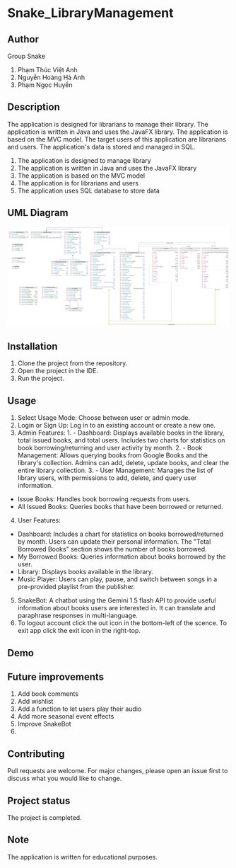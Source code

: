 # Snake_LibraryManagement
## Author
Group Snake

  1. Phạm Thúc Việt Anh
  2. Nguyễn Hoàng Hà Anh
  3. Phạm Ngọc Huyền

## Description
The application is designed for librarians to manage their library. The application is written in Java and uses the JavaFX library. The application is based on the MVC model. The target users of this application are librarians and users. The application's data is stored and managed in SQL.

  1. The application is designed to manage library
  2. The application is written in Java and uses the JavaFX library
  3. The application is based on the MVC model
  4. The application is for librarians and users
  5. The application uses SQL database to store data

## UML Diagram
![img.png](img.png)
## Installation 
  1. Clone the project from the repository.
  2. Open the project in the IDE.
  3. Run the project.

## Usage
  1. Select Usage Mode: Choose between user or admin mode.
  2. Login or Sign Up: Log in to an existing account or create a new one.
  3. Admin Features:
    1. - Dashboard: Displays available books in the library, total issued books, and total users. Includes two charts for statistics on book borrowing/returning and user activity by month.
    2. - Book Management: Allows querying books from Google Books and the library's collection. Admins can add, delete, update books, and clear the entire library collection.
    3. - User Management: Manages the list of library users, with permissions to add, delete, and query user information.
  - Issue Books: Handles book borrowing requests from users.
  - All Issued Books: Queries books that have been borrowed or returned.
  4. User Features:
  - Dashboard: Includes a chart for statistics on books borrowed/returned by month. Users can update their personal information. The "Total Borrowed Books" section shows the number of books borrowed.
  - My Borrowed Books: Queries information about books borrowed by the user.
  - Library: Displays books available in the library.
  - Music Player: Users can play, pause, and switch between songs in a pre-provided playlist from the publisher.
  5. SnakeBot: A chatbot using the Gemini 1.5 flash API to provide useful information about books users are interested in. It can translate and paraphrase responses in multi-language.
  6. To logout account click the out icon in the bottom-left of the scence. To exit app click the exit icon in the right-top. 

## Demo

## Future improvements
  1. Add book comments
  2. Add wishlist
  3. Add a function to let users play their audio
  4. Add more seasonal event effects
  5. Improve SnakeBot
  6. 

## Contributing
Pull requests are welcome. For major changes, please open an issue first to discuss what you would like to change.

## Project status
The project is completed.

## Note
The application is written for educational purposes.
